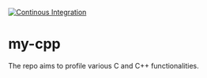 [![Continous Integration](https://github.com/fun-works/my-cpp/actions/workflows/cmake-multi-platform.yml/badge.svg?branch=main)](https://github.com/fun-works/my-cpp/actions/workflows/cmake-multi-platform.yml)

# my-cpp
The repo aims to profile various C and C++ functionalities.
